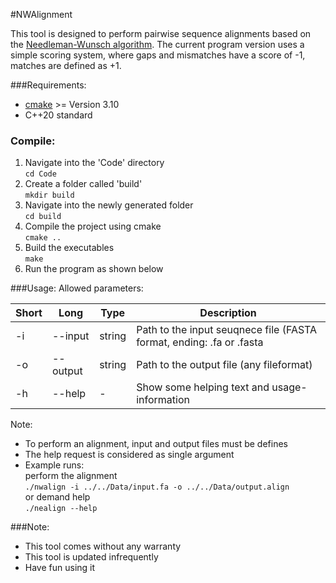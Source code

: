 #NWAlignment

This tool is designed to perform pairwise sequence alignments based on the [Needleman-Wunsch algorithm](https://en.wikipedia.org/wiki/Needleman%E2%80%93Wunsch_algorithm). The current program version uses a simple scoring system, where gaps and mismatches have a score of -1, matches are defined as +1.

###Requirements:
* [cmake](https://cmake.org/) >= Version 3.10
* C++20 standard

### Compile:
1. Navigate into the 'Code' directory  
`cd Code`
2. Create a folder called 'build'  
`mkdir build`
3. Navigate into the newly generated folder  
`cd build`
4. Compile the project using cmake  
`cmake ..`
5. Build the executables  
`make`
6. Run the program as shown below

###Usage:
Allowed parameters:

Short | Long     | Type   | Description
----- | -------- | ------ | ----------
-i    | --input  | string | Path to the input seuqnece file (FASTA format, ending: .fa or .fasta
-o    | --output | string | Path to the output file (any fileformat)
-h    | --help   | -      | Show some helping text and usage-information

Note:
* To perform an alignment, input and output files must be defines
* The help request is considered as single argument
* Example runs:  
  perform the alignment  
  `./nwalign -i ../../Data/input.fa -o ../../Data/output.align`  
  or demand help  
  `./nealign --help`


###Note:
* This tool comes without any warranty
* This tool is updated infrequently
* Have fun using it
